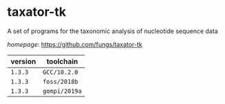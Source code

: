 # taxator-tk

A set of programs for the taxonomic analysis of nucleotide sequence data

*homepage*: <https://github.com/fungs/taxator-tk>

version | toolchain
--------|----------
``1.3.3`` | ``GCC/10.2.0``
``1.3.3`` | ``foss/2018b``
``1.3.3`` | ``gompi/2019a``
